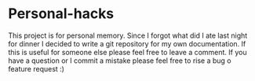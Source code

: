 # Personal-hacks

This project is for personal memory. Since I forgot what did I ate last night
for dinner I decided to write a git repository for my own documentation. If
this is useful for someone else please feel free to leave a comment. If you
have a question or I commit a mistake please feel free to rise a bug o feature
request :) 

